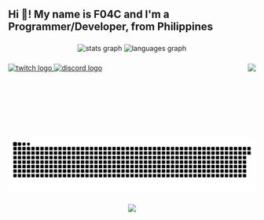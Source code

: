 <h2 align="left">Hi 👋! My name is F04C and I'm a Programmer/Developer, from Philippines</h2>

###

<div align="center">
  <img src="https://github-readme-stats.vercel.app/api?username=f04c&hide_title=false&hide_rank=false&show_icons=true&include_all_commits=true&count_private=true&disable_animations=false&theme=dracula&locale=en&hide_border=false" height="150" alt="stats graph"  />
  <img src="https://github-readme-stats.vercel.app/api/top-langs?username=f04c&locale=en&hide_title=false&layout=compact&card_width=320&langs_count=5&theme=dracula&hide_border=false" height="150" alt="languages graph"  />
</div>

###

<img align="right" height="150" src="https://i.ibb.co/x1yP1PF/Shiroll-2023-Wallpaper-1.jpg"  />

###

<div align="left">
</div>

###

<div align="left">
  <a href="https://www.twitch.tv/f04c_osu" target="_blank">
    <img src="https://img.shields.io/static/v1?message=Twitch&logo=twitch&label=&color=9146FF&logoColor=white&labelColor=&style=for-the-badge" height="35" alt="twitch logo"  />
  </a>
  <a href="https://www.discord.com/users/550652288272695296" target="_blank">
    <img src="https://img.shields.io/static/v1?message=Discord&logo=discord&label=&color=7289DA&logoColor=white&labelColor=&style=for-the-badge" height="35" alt="discord logo"  />
  </a>
</div>

###

<br clear="both">

<img src="https://raw.githubusercontent.com/F04C/f04c/main/output/snake.svg" alt="Snake animation" />

###

<div align="center">
  <img src="https://profile-counter.glitch.me/f04c/count.svg?"  />
</div>

###
